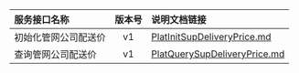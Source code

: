   
| 服务接口名称 | 版本号 | 说明文档链接 |  
| :----------------- | :-----: | :---------------- |  
| 初始化管网公司配送价 | v1 | [PlatInitSupDeliveryPrice.md](https://gitee.com/leslieleslie/gitMd/blob/master/EpeisPlat/PlatSupDeliveryServer/PlatInitSupDeliveryPrice.md) |  
| 查询管网公司配送价 | v1 | [PlatQuerySupDeliveryPrice.md](https://gitee.com/leslieleslie/gitMd/blob/master/EpeisPlat/PlatSupDeliveryServer/PlatQuerySupDeliveryPrice.md) |  
  
